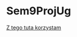 # Sem9ProjUg
[Z tego tuta korzystam](https://pyaf.medium.com/implementing-densenet-on-mura-using-pytorch-f39e92566815)
